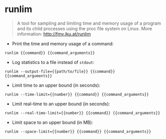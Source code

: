 # runlim

> A tool for sampling and limiting time and memory usage of a program and its child processes using the proc file system on Linux.
> More information: <http://fmv.jku.at/runlim>

- Print the time and memory usage of a command:

`runlim {{command}} {{command_arguments}}`

- Log statistics to a file instead of `stdout`:

`runlim --output-file={{path/to/file}} {{command}} {{command_arguments}}`

- Limit time to an upper bound (in seconds):

`runlim --time-limit={{number}} {{command}} {{command_arguments}}`

- Limit real-time to an upper bound (in seconds):

`runlim --real-time-limit={{number}} {{command}} {{command_arguments}}`

- Limit space to an upper bound (in MB):

`runlim --space-limit={{number}} {{command}} {{command_arguments}}`
